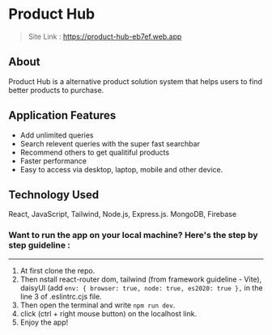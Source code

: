 # Product Hub
> Site Link : https://product-hub-eb7ef.web.app

## About 
Product Hub is a alternative product solution system that helps users to find better products to purchase.

## Application Features
- Add unlimited queries
- Search relevent queries with the super fast searchbar
- Recommend others to get qualitiful products
- Faster performance 
- Easy to access via desktop, laptop, mobile and other device.

## Technology Used
 React, JavaScript, Tailwind, Node.js, Express.js. MongoDB, Firebase

### Want to run the app on your local machine? Here's the step by step guideline :
---

1. At first clone the repo.
2. Then nstall react-router dom, tailwind (from framework guideline - Vite), daisyUI (add `env: { browser: true, node: true, es2020: true },` in the line 3 of .eslintrc.cjs file.
3. Then open the terminal and write `npm run dev`.
4. click (ctrl + right mouse button) on the localhost link.
5. Enjoy the app!